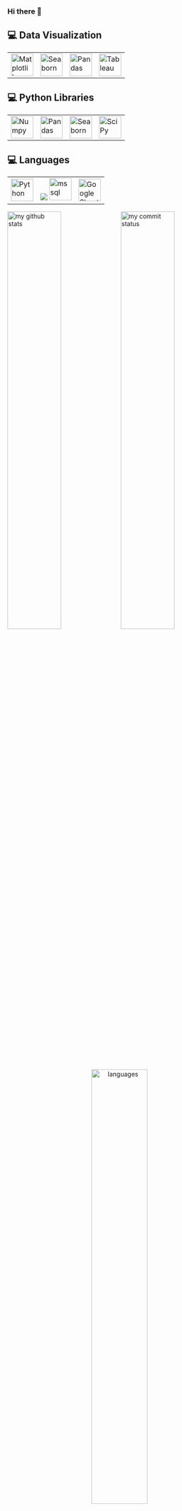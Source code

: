 ### Hi there 👋



## 💻 Data Visualization
<table>
  <tr>
    <td><img src="https://matplotlib.org/stable/_static/logo2_compressed.svg" alt="Matplotlib"  height="50"></td>
    <td><img src="https://seaborn.pydata.org/_static/logo-wide-lightbg.svg" alt="Seaborn"   height="50"></td>
    <td><img src="https://upload.wikimedia.org/wikipedia/commons/thumb/e/ed/Pandas_logo.svg/2560px-Pandas_logo.svg.png" alt="Pandas"  height="50"></td>
    <td><img src="https://www.tableau.com/sites/default/files/pages/tableaulogo_highres.png" alt="Tableau"  height="50"></td>
  </tr>
</table>

## 💻 Python Libraries
<table>
  <tr>
    <td><img src="https://numpy.org/doc/stable/_static/numpylogo.svg" alt="Numpy"  height="50"></td>
    <td><img src="https://upload.wikimedia.org/wikipedia/commons/thumb/e/ed/Pandas_logo.svg/2560px-Pandas_logo.svg.png" alt="Pandas" height="50"></td>
    <td><img src="https://seaborn.pydata.org/_static/logo-wide-lightbg.svg" alt="Seaborn" height="50"></td>
    <td><img src="https://www.scipy.org/images/logo.svg" alt="SciPy" height="50"></td>
  </tr>
</table>

## 💻 Languages
<table>
  <tr>
    <td><img src="https://download.logo.wine/logo/Python_(programming_language)/Python_(programming_language)-Logo.wine.png" alt="Python"  height="50"></td>
    <td><img src="https://www.microsoft.com/en-us/sql-server" target="_blank"> <img src="https://www.svgrepo.com/show/303229/microsoft-sql-server-logo.svg" alt="mssql"   height="50"></td>
    <td><img src="https://smartgyann.files.wordpress.com/2020/05/457-4573752_read-more-on-how-you-can-use-your.png" alt="Google Sheets" height="50"></td>
  </tr>
</table>

 <p align="left">
<img src="https://github-readme-stats.vercel.app/api?username=bzynpb&theme=chartreuse-dark" alt="my github stats" width="49%"/>&nbsp;
<img src="https://github-readme-streak-stats.herokuapp.com/?user=bzynpb&theme=chartreuse-dark" alt="my commit status" width="49%" /> </p>
<p align="center"> <img src="https://github-readme-stats.vercel.app/api/top-langs/?username=bzynpb&theme=chartreuse-dark&layout=compact" alt="languages" width="50%" > </p>



<!--
**bzynpb/bzynpb** is a ✨ _special_ ✨ repository because its `README.md` (this file) appears on your GitHub profile.
